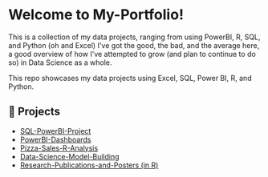 # Welcome to My-Portfolio!
This is a collection of my data projects, ranging from using PowerBI, R, SQL, and Python (oh and Excel)
I've got the good, the bad, and the average here, a good overview of how I've attempted to grow (and plan to continue to do so) in Data Science as a whole. 

This repo showcases my data projects using Excel, SQL, Power BI, R, and Python.

## 📁 Projects

- [SQL-PowerBI-Project](./SQL-PowerBI-Project)
- [PowerBI-Dashboards](./PowerBI-Dashboards)
- [Pizza-Sales-R-Analysis](./Pizza-Sales-R-Analysis)
- [Data-Science-Model-Building](./Data-Science-Model-Building)
- [Research-Publications-and-Posters (in R)](./Research-Publications-and-Posters)

